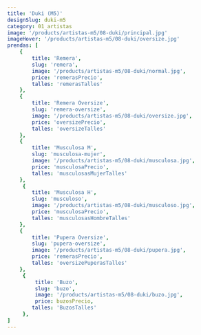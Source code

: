 ```yaml
---
title: 'Duki (M5)'
designSlug: duki-m5
category: 01_artistas
image: '/products/artistas-m5/08-duki/principal.jpg'
imageHover: '/products/artistas-m5/08-duki/oversize.jpg'
prendas: [
    {   
        title: 'Remera',
        slug: 'remera',          
        image: '/products/artistas-m5/08-duki/normal.jpg',
        price: 'remerasPrecio',
        talles: 'remerasTalles'
    },
    {
        title: 'Remera Oversize',
        slug: 'remera-oversize',
        image: '/products/artistas-m5/08-duki/oversize.jpg',
        price: 'oversizePrecio',
        talles: 'oversizeTalles'
    },
    {
        title: 'Musculosa M',
        slug: 'musculosa-mujer',
        image: '/products/artistas-m5/08-duki/musculosa.jpg',
        price: 'musculosaPrecio',
        talles: 'musculosasMujerTalles'
    },
     {
        title: 'Musculosa H',
        slug: 'musculoso',
        image: '/products/artistas-m5/08-duki/musculoso.jpg',
        price: 'musculosaPrecio',
        talles: 'musculosasHombreTalles'
    },
    {
        title: 'Pupera Oversize',
        slug: 'pupera-oversize',
        image: '/products/artistas-m5/08-duki/pupera.jpg',
        price: 'remerasPrecio',
        talles: 'oversizePuperasTalles'
    },
     {
         title: 'Buzo',
         slug: 'buzo',
         image: '/products/artistas-m5/08-duki/buzo.jpg',
         price: buzosPrecio,
        talles: 'BuzosTalles'
     },
]
---
```

